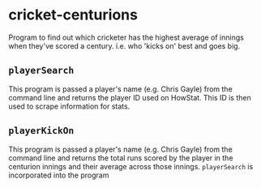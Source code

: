 # cricket-centurions
Program to find out which cricketer has the highest average of innings when they've scored a century. i.e. who 'kicks on' best and goes big.


## `playerSearch`
This program is passed a player's name (e.g. Chris Gayle) from the command line and returns the player ID used on HowStat. This ID is then used to scrape information for stats.

## `playerKickOn`
This program is passed a player's name (e.g. Chris Gayle) from the command line and returns the total runs scored by the player in the centurion innings and their average across those innings. `playerSearch` is incorporated into the program
